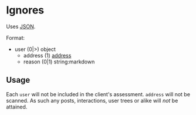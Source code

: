 # Ignores

Uses [JSON](https://www.json.org/).

Format:

- user (0|>) object
  - address (1) [address](address.md)
  - reason (0|1) string:markdown

## Usage

Each `user` will not be included in the client's assessment. `address` will not be scanned. As such any posts, interactions, user trees or alike will _not_ be attained.

<!--stackedit_data:
eyJoaXN0b3J5IjpbLTE5NjEyNzM3NjVdfQ==
-->
